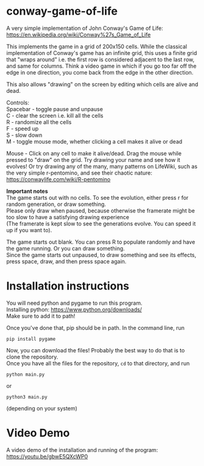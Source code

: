 # conway-game-of-life

A very simple implementation of John Conway's Game of Life: https://en.wikipedia.org/wiki/Conway%27s_Game_of_Life

This implements the game in a grid of 200x150 cells. While the classical implementation of Conway's game has an infinite grid,
this uses a finite grid that "wraps around" i.e. the first row is considered adjacent to the last row, and same for columns. 
Think a video game in which if you go too far off the edge in one direction, you come back from the edge in the other direction.

This also allows "drawing" on the screen by editing which cells are alive and dead.

Controls:  
Spacebar - toggle pause and unpause  
C - clear the screen i.e. kill all the cells  
R - randomize all the cells  
F - speed up  
S - slow down  
M - toggle mouse mode, whether clicking a cell makes it alive or dead  

Mouse - Click on any cell to make it alive/dead. Drag the mouse while pressed to "draw" on the grid.
Try drawing your name and see how it evolves! Or try drawing any of the many, many patterns on LifeWiki, such as the very simple r-pentomino, and see their chaotic nature:
https://conwaylife.com/wiki/R-pentomino

**Important notes**  
The game starts out with no cells. To see the evolution, either press r for random generation, or draw something.  
Please only draw when paused, because otherwise the framerate might be too slow to have a satisfying drawing experience  
(The framerate is kept slow to see the generations evolve. You can speed it up if you want to).

The game starts out blank. You can press R to populate randomly and have the game running. Or you can draw something.  
Since the game starts out unpaused, to draw something and see its effects, press space, draw, and then press space again.

# Installation instructions
You will need python and pygame to run this program.  
Installing python: https://www.python.org/downloads/  
Make sure to add it to path!  

Once you've done that, pip should be in path. In the command line, run  
```
pip install pygame
```

Now, you can download the files! Probably the best way to do that is to clone the repository.   
Once you have all the files for the repository, `cd` to that directory, and run  

```
python main.py
```
or
```
python3 main.py
```
(depending on your system)

# Video Demo
A video demo of the installation and running of the program:  
https://youtu.be/gbwE5QXcWP0